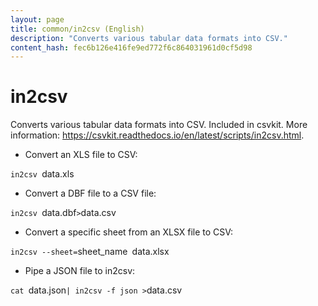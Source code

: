 ```yaml
---
layout: page
title: common/in2csv (English)
description: "Converts various tabular data formats into CSV."
content_hash: fec6b126e416fe9ed772f6c864031961d0cf5d98
---
```

# in2csv

Converts various tabular data formats into CSV.
Included in csvkit.
More information: <https://csvkit.readthedocs.io/en/latest/scripts/in2csv.html>.

- Convert an XLS file to CSV:

`in2csv `<span class="tldr-var badge badge-pill bg-dark-lm bg-white-dm text-white-lm text-dark-dm font-weight-bold">data.xls</span>

- Convert a DBF file to a CSV file:

`in2csv `<span class="tldr-var badge badge-pill bg-dark-lm bg-white-dm text-white-lm text-dark-dm font-weight-bold">data.dbf</span>` > `<span class="tldr-var badge badge-pill bg-dark-lm bg-white-dm text-white-lm text-dark-dm font-weight-bold">data.csv</span>

- Convert a specific sheet from an XLSX file to CSV:

`in2csv --sheet=`<span class="tldr-var badge badge-pill bg-dark-lm bg-white-dm text-white-lm text-dark-dm font-weight-bold">sheet_name</span>` `<span class="tldr-var badge badge-pill bg-dark-lm bg-white-dm text-white-lm text-dark-dm font-weight-bold">data.xlsx</span>

- Pipe a JSON file to in2csv:

`cat `<span class="tldr-var badge badge-pill bg-dark-lm bg-white-dm text-white-lm text-dark-dm font-weight-bold">data.json</span>` | in2csv -f json > `<span class="tldr-var badge badge-pill bg-dark-lm bg-white-dm text-white-lm text-dark-dm font-weight-bold">data.csv</span>
